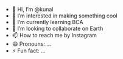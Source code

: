 - 👋 Hi, I’m @kunal
- 👀 I’m interested in making something cool
- 🌱 I’m currently learning BCA
- 💞️ I’m looking to collaborate on Earth
- 📫 How to reach me by Instagram
- 😄 Pronouns: ...
- ⚡ Fun fact: ...

<!---
theslaygod5/theslaygod5 is a ✨ special ✨ repository because its `README.md` (this file) appears on your GitHub profile.
You can click the Preview link to take a look at your changes.
--->
